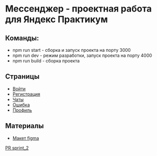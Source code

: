 # Мессенджер - проектная работа для Яндекс Практикум

## Команды:
* npm run start - cборка и запуск проекта на порту 3000
* npm run dev - режим разработки, запуск проекта на порту 4000
* npm run build - сборка проекта

## Страницы
* [Войти](https://tender-mayer-f00558.netlify.app/login)
* [Регистрация](https://tender-mayer-f00558.netlify.app/signup)
* [Чаты](https://tender-mayer-f00558.netlify.app/chats)
* [Ошибка](https://tender-mayer-f00558.netlify.app/error)
* [Профиль](https://tender-mayer-f00558.netlify.app/profile)

## Материалы
* [Макет figma](https://www.figma.com/file/lauus1sB65VzCpx4D2e7Bi/Messenger?node-id=0%3A1)

[PR sprint_2](https://github.com/isavlex-n/middle.messenger.praktikum.yandex/pull/2)
